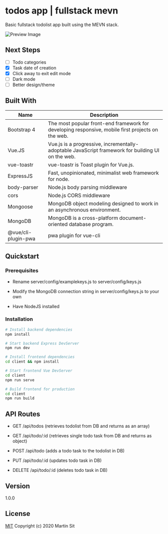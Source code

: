 # todos app | fullstack mevn

Basic fullstack todolist app built using the MEVN stack.

![Preview Image](https://i.imgur.com/o7UmZGv.png)

## Next Steps

- [ ] Todo categories
- [x] Task date of creation
- [x] Click away to exit edit mode
- [ ] Dark mode
- [ ] Better design/theme

## Built With

Name | Description
------------ | -------------
Bootstrap 4 | The most popular front-end framework for developing responsive, mobile first projects on the web.
Vue.JS | Vue.js is a progressive, incrementally-adoptable JavaScript framework for building UI on the web.
vue-toastr | vue-toastr is Toast plugin for Vue.js.
ExpressJS | Fast, unopinionated, minimalist web framework for node.
body-parser | Node.js body parsing middleware
cors | Node.js CORS middleware
Mongoose | MongoDB object modeling designed to work in an asynchronous environment.
MongoDB | MongoDB is a cross-platform document-oriented database program.
@vue/cli-plugin-pwa | pwa plugin for vue-cli

## Quickstart

### Prerequisites

- Rename server/config/examplekeys.js to server/config/keys.js

- Modify the MongoDB connection string in server/config/keys.js to your own

- Have NodeJS installed

### Installation

```bash
# Install backend dependencies
npm install

# Start backend Express DevServer
npm run dev

# Install frontend dependencies
cd client && npm install

# Start frontend Vue DevServer
cd client
npm run serve

# Build frontend for production
cd client
npm run build

```

## API Routes

* GET /api/todos (retrieves todolist from DB and returns as an array)

* GET /api/todo/:id (retrieves single todo task from DB and returns as object)

* POST /api/todo (adds a todo task to the todolist in DB)

* PUT /api/todo/:id (updates todo task in DB)

* DELETE /api/todo/:id (deletes todo task in DB)

## Version

1.0.0

## License

[MIT](http://opensource.org/licenses/MIT)
Copyright (c) 2020 Martin Sit
